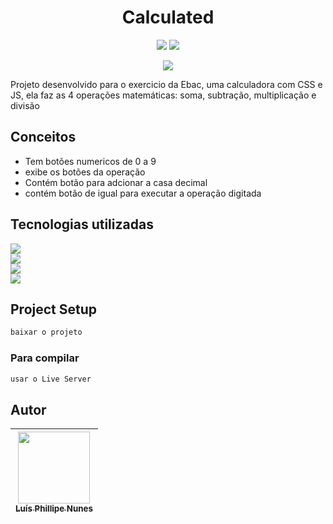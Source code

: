 
<h1 align="center"> Calculated </h1>

<P align="center">
<img src="http://img.shields.io/static/v1?label=STATUS&message=FINALIZADO&color=GREEN&style=for-the-badge" />

<img src="http://img.shields.io/static/v1?label=realize%20data&message=October&color=pink&style=for-the-badge" />

</P>

<p align="center">
<img src="https://img.shields.io/github/stars/legatario?style=social" />
</p>

<p> Projeto desenvolvido para o exercicio da Ebac, uma calculadora com  CSS e JS, ela faz as 4 operações matemáticas: soma, subtração, multiplicação e divisão</p>



## Conceitos

 - Tem botões numericos de 0 a 9
 - exibe os botões da operação
 - Contém botão para adcionar a casa decimal
 - contém botão de igual para executar a operação digitada 
 

<!-- ## 📁 Acesso ao projeto

<a href="https://legatario.github.io/Codesh/">Health Translation Page</a> -->

## Tecnologias utilizadas

<img src="https://img.shields.io/badge/JavaScript-323330?style=for-the-badge&logo=javascript&logoColor=F7DF1E" /> <br>
<img src="https://img.shields.io/badge/CSS3-1572B6?style=for-the-badge&logo=css3&logoColor=white" /> <br>
<img src="https://img.shields.io/badge/HTML5-E34F26?style=for-the-badge&logo=html5&logoColor=white" /> <br>
<img src="https://img.shields.io/badge/GitHub-100000?style=for-the-badge&logo=github&logoColor=white" /> <br>

## Project Setup

```sh
baixar o projeto
```

### Para compilar

```sh
usar o Live Server
```

## Autor

| [<img src="https://avatars.githubusercontent.com/u/103957268?v=4" width=115><br><sub>Luís Phillipe Nunes</sub>](https://github.com/legatario) 
| :---: |